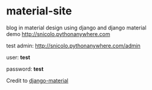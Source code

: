 # material-site
blog in material design using django and django material
</br>
demo http://snicolo.pythonanywhere.com


test admin:
http://snicolo.pythonanywhere.com/admin

<p>user: <b>test</b></p> 
<p>password: <b>test</b></p>


Credit to <a href="https://github.com/viewflow/django-material">django-material</a> 
